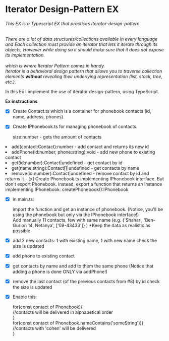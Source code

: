 # Iterator Design-Pattern EX

###### This EX is a Typescript EX that practices Iterator-design-pattern.

*There are a lot of data structures/collections available in every language and Each collection must provide an iterator that lets it iterate through its objects,  However while doing so it should make sure that it does not expose its implementation.
<br />
<br />which is where Iterator Pattern comes in handy.
<br />Iterator is a behavioral design pattern that allows you to traverse collection elements **without** revealing their underlying representation (list, stack, tree, etc.).*

In this Ex I implement the use of iterator design-pattern, using TypeScript.

**Ex instructions**
<br />
- [x] Create Contact.ts which is a container for phonebook contacts (id, name, address, phones)
 
- [x]  Create IPhonebook.ts for managing phonebook of contacts.
   <li>size:number - gets the amount of contacts
  <li>add(contact:Contact):number - add contact and returns its new id
   <li>addPhone(id:number, phone:string):void - add new phone to existing contact
   <li>get(id:number):Contact|undefined - get contact by id
   <li>get(name:string):Contact[]|undefined - get contacts by name
  <li>remove(id:number):Contact|undefined - remove contact by id and returns it
 - [x] Create Phonebook.ts implementing IPhonebook interface.
But don't export Phonebook. Instead, export a function that returns an instance implementing IPhonebook:
 createPhonebook():IPhonebook

- [x] in main.ts:
  <li>import the function and get an instance of phonebook.
  (Notice, you'll be using the phonebook but only via the IPhonebook interface!)
  <li>Add manually 11 contacts, few with same name (e.g. {'Shahar', 'Ben-Gurion 14, Netanya', ['09-43433']} )
  *Keep the data as realistic as possible

- [x] add 2 new contacts: 1 with existing name, 1 with new name
check the size is updated

- [x] add phone to existing contact

- [x] get contacts by name and add to them the same phone (Notice that adding a phone is done ONLY via addPhone!)

- [x] remove the last contact (of the previous contacts from #8) by id
check the size is updated

 - [x] Enable this:
   <li>for(const contact of Phonebook){
      <li>//contacts will be delivered in alphabetical order 
   <li>}
   <li>for(const contact of Phonebook.nameContains('someString')){
      <li> //contacts with 'cohen' will be delivered
    <li>}





